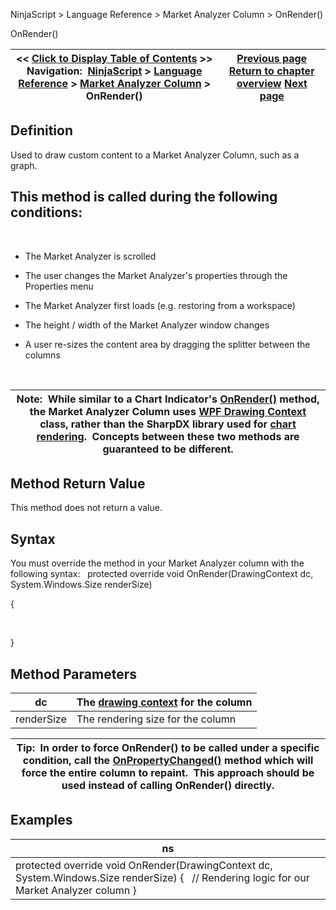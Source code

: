 ﻿
NinjaScript \> Language Reference \> Market Analyzer Column \> OnRender()

OnRender()

| \<\< [Click to Display Table of Contents](onrender2.md) \>\> **Navigation:**     [NinjaScript](ninjascript-1.md) \> [Language Reference](language_reference_wip-1.md) \> [Market Analyzer Column](market_analyzer_column-1.md) \> OnRender() | [Previous page](iseditable-1.md) [Return to chapter overview](market_analyzer_column-1.md) [Next page](priorvalue-1.md) |
| --- | --- |
## Definition
Used to draw custom content to a Market Analyzer Column, such as a graph.  
## This method is called during the following conditions:
 
- The Market Analyzer is scrolled

- The user changes the Market Analyzer's properties through the Properties menu

- The Market Analyzer first loads (e.g. restoring from a workspace)

- The height / width of the Market Analyzer window changes

- A user re\-sizes the content area by dragging the splitter between the columns

 

| Note:  While similar to a Chart Indicator's [OnRender()](onrender-1.md) method, the Market Analyzer Column uses [WPF Drawing Context](https://msdn.microsoft.com/en-us/library/system.windows.media.drawingcontext(v=vs.110).aspx) class, rather than the SharpDX library used for [chart rendering](rendering-1.md).  Concepts between these two methods are guaranteed to be different. |
| --- |

## Method Return Value
This method does not return a value.
 
## Syntax
You must override the method in your Market Analyzer column with the following syntax:
 
protected override void OnRender(DrawingContext dc, System.Windows.Size renderSize)   

{  

   

}
## 
## Method Parameters

| dc | The [drawing context](https://msdn.microsoft.com/en-us/library/system.windows.media.drawingcontext(v=vs.110).aspx) for the column |
| --- | --- |
| renderSize | The rendering size for the column |

| Tip:  In order to force OnRender() to be called under a specific condition, call the [OnPropertyChanged()](onpropertychanged-1.md) method which will force the entire column to repaint.  This approach should be used instead of calling OnRender() directly. |
| --- |
## 
## 
## Examples

| ns |
| --- |
| protected override void OnRender(DrawingContext dc, System.Windows.Size renderSize) {    // Rendering logic for our Market Analyzer column } |
